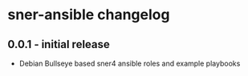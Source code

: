 # sner-ansible changelog

## 0.0.1 - initial release

* Debian Bullseye based sner4 ansible roles and example playbooks
